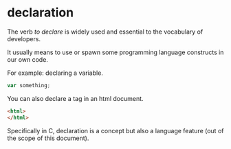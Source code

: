 
# declaration

The verb *to declare* is widely used and
essential to the vocabulary of developers.

It usually means to use or spawn some programming language constructs in our own code.

For example: declaring a variable.
```javascript
var something;
```

You can also declare a tag in an html document.
```html
<html>
</html>
```

Specifically in C, declaration is a concept but also a language feature (out of the scope of this document).

